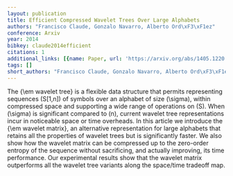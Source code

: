 ```yaml
---
layout: publication
title: Efficient Compressed Wavelet Trees Over Large Alphabets
authors: "Francisco Claude, Gonzalo Navarro, Alberto Ord\xF3\xF1ez"
conference: Arxiv
year: 2014
bibkey: claude2014efficient
citations: 1
additional_links: [{name: Paper, url: 'https://arxiv.org/abs/1405.1220'}]
tags: []
short_authors: "Francisco Claude, Gonzalo Navarro, Alberto Ord\xF3\xF1ez"
---
```

The \{\em wavelet tree\} is a flexible data structure that permits representing
sequences \(S[1,n]\) of symbols over an alphabet of size \(\sigma\), within
compressed space and supporting a wide range of operations on \(S\). When
\(\sigma\) is significant compared to \(n\), current wavelet tree representations
incur in noticeable space or time overheads. In this article we introduce the
\{\em wavelet matrix\}, an alternative representation for large alphabets that
retains all the properties of wavelet trees but is significantly faster. We
also show how the wavelet matrix can be compressed up to the zero-order entropy
of the sequence without sacrificing, and actually improving, its time
performance. Our experimental results show that the wavelet matrix outperforms
all the wavelet tree variants along the space/time tradeoff map.